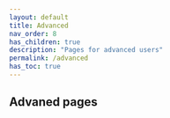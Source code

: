 ```yaml
---
layout: default
title: Advanced
nav_order: 8
has_children: true
description: "Pages for advanced users"
permalink: /advanced
has_toc: true
---
```


## Advaned pages
